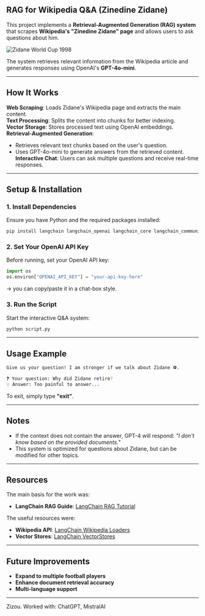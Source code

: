 ## RAG for Wikipedia Q&A (Zinedine Zidane)  

This project implements a **Retrieval-Augmented Generation (RAG) system** that scrapes **Wikipedia's "Zinedine Zidane" page** and allows users to ask questions about him. 

![Zidane World Cup 1998](https://cdn-s-www.dna.fr/images/10C48DB2-FD73-4432-82D0-2B1D09931117/MF_contenu/france-98-le-pere-de-zinedine-zidane-n-a-pas-vu-la-finale-1487178993.jpg)

The system retrieves relevant information from the Wikipedia article and generates responses using OpenAI's **GPT-4o-mini**.

---

## How It Works  

**Web Scraping**: Loads Zidane's Wikipedia page and extracts the main content.  
**Text Processing**: Splits the content into chunks for better indexing.  
**Vector Storage**: Stores processed text using OpenAI embeddings.  
**Retrieval-Augmented Generation**:  
  - Retrieves relevant text chunks based on the user's question.  
  - Uses GPT-4o-mini to generate answers from the retrieved content.  
**Interactive Chat**: Users can ask multiple questions and receive real-time responses.  

---

## Setup & Installation  

### 1. Install Dependencies  
Ensure you have Python and the required packages installed:  

```bash
pip install langchain langchain_openai langchain_core langchain_community bs4
```

### 2. Set Your OpenAI API Key  
Before running, set your OpenAI API key:  

```python
import os
os.environ["OPENAI_API_KEY"] = "your-api-key-here"
```
-> you can copy/paste it in a chat-box style.

### 3. Run the Script  
Start the interactive Q&A system:  

```bash
python script.py
```

---

## Usage Example  

```bash
Give us your question! I am stronger if we talk about Zidane ⚽️.

❓ Your question: Why did Zidane retire?
💡 Answer: Too painful to answer...
```

To exit, simply type **"exit"**.

---

## Notes  

- If the context does not contain the answer, GPT-4 will respond:
  *"I don't know based on the provided documents."*  
- This system is optimized for questions about Zidane, but can be modified for other topics.  

---

## Resources  

The main basis for the work was:
- **LangChain RAG Guide**: [LangChain RAG Tutorial](https://python.langchain.com/docs/tutorials/rag/)

The useful resources were:
- **Wikipedia API**: [LangChain Wikipedia Loaders](https://python.langchain.com/docs/integrations/document_loaders/wikipedia/)  
- **Vector Stores**: [LangChain VectorStores](https://python.langchain.com/docs/concepts/vectorstores/)  

---

## Future Improvements  

- **Expand to multiple football players**  
- **Enhance document retrieval accuracy**  
- **Multi-language support**  

---

Zizou.
Worked with: ChatGPT, MistralAI
